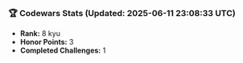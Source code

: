 ### 🏆 Codewars Stats (Updated: 2025-06-11 23:08:33 UTC)

- **Rank:** 8 kyu
- **Honor Points:** 3
- **Completed Challenges:** 1
